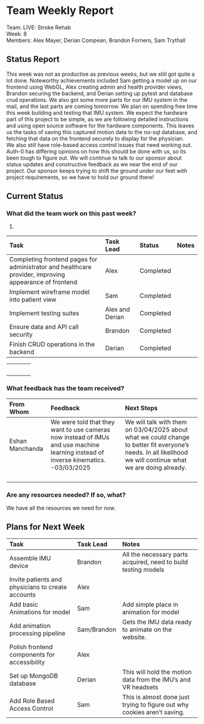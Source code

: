 # **Team Weekly Report**

Team: LIVE: Stroke Rehab  
Week: 8  
Members: Alex Mayer, Derian Compean, Brandon Fornero, Sam Trythall

## **Status Report**

This week was not as productive as previous weeks, but we still got quite a lot done. Noteworthy achievements included Sam getting a model up on our frontend using WebGL, Alex creating admin and health provider views, Brandon securing the backend, and Derian setting up pytest and database crud operations. We also got some more parts for our IMU system in the mail, and the last parts are coming tomorrow. We plan on spending free time this week building and testing that IMU system. We expect the hardware part of this project to be simple, as we are following detailed instructions and using open source software for the hardware components. This leaves us the tasks of saving this captured motion data to the no-sql database, and fetching that data on the frontend securely to display for the physician.   
We also still have role-based access control issues that need working out. Auth-0 has differing opinions on how this should be done with us, so its been tough to figure out. We will continue to talk to our sponsor about status updates and constructive feedback as we near the end of our project. Our sponsor keeps trying to shift the ground under our feet with project requirements, so we have to hold our ground there\!

## **Current Status**

### **What did the team work on this past week?**

1. 

| Task | Task Lead | Status | Notes |
| :---- | :---- | :---- | :---- |
| Completing frontend pages for administrator and healthcare provider, improving appearance of frontend | Alex | Completed |  |
| Implement wireframe model into patient view | Sam | Completed |  |
| Implement testing suites | Alex and Derian | Completed |  |
| Ensure data and API call security | Brandon | Completed |  |
| Finish CRUD operations in the backend | Derian | Completed |  |

   

|  |  |  |  |
| :---- | :---- | ----- | ----- |
|  |  |  |  |
|  |  |  |  |
|  |  |  |  |
|  |  |  |  |
|  |  |  |  |

### **What feedback has the team received?**

| From Whom | Feedback | Next Steps |
| :---- | :---- | :---- |
| Eshan Manchanda | We were told that they want to use cameras now instead of IMUs and use machine learning instead of inverse kinematics. \-03/03/2025 | We will talk with them on 03/04/2025 about what we could change to better fit everyone’s needs. In all likelihood we will continue what we are doing already. |
|  |  |  |
|  |  |  |
|  |  |  |
|  |  |  |

### **Are any resources needed? If so, what?**

We have all the resources we need for now.

## **Plans for Next Week**

| Task | Task Lead | Notes |
| :---- | :---- | :---- |
| Assemble IMU device | Brandon | All the necessary parts acquired, need to build testing models |
| Invite patients and physicians to create accounts | Alex |  |
| Add basic Animations for model | Sam | Add simple place in animation for model |
| Add animation processing pipeline | Sam/Brandon | Gets the IMU data ready to animate on the website. |
| Polish frontend components for accessibility | Alex  |  |
| Set up MongoDB database | Derian | This will hold the motion data from the IMU’s and VR headsets |
| Add Role Based Access Control  | Sam | This is almost done just trying to figure out why cookies aren’t saving. |

